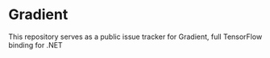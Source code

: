# Gradient
This repository serves as a public issue tracker for Gradient, full TensorFlow binding for .NET
